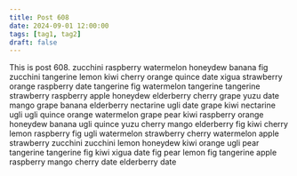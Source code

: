 ```yaml
---
title: Post 608
date: 2024-09-01 12:00:00
tags: [tag1, tag2]
draft: false
---
```

This is post 608.
zucchini
raspberry
watermelon
honeydew
banana
fig
zucchini
tangerine
lemon
kiwi
cherry
orange
quince
date
xigua
strawberry
orange
raspberry
date
tangerine
fig
watermelon
tangerine
tangerine
strawberry
raspberry
apple
honeydew
elderberry
cherry
grape
yuzu
date
mango
grape
banana
elderberry
nectarine
ugli
date
grape
kiwi
nectarine
ugli
ugli
quince
orange
watermelon
grape
pear
kiwi
raspberry
orange
honeydew
banana
ugli
quince
yuzu
cherry
mango
elderberry
fig
kiwi
cherry
lemon
raspberry
fig
ugli
watermelon
strawberry
cherry
watermelon
apple
strawberry
zucchini
zucchini
lemon
honeydew
kiwi
orange
ugli
pear
tangerine
tangerine
fig
kiwi
xigua
date
fig
pear
lemon
fig
tangerine
apple
raspberry
mango
cherry
date
elderberry
date
